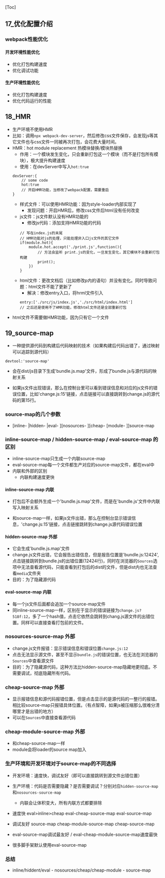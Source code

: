 [Toc]

## 17_优化配置介绍
### webpack性能优化
#### 开发环境性能优化
- 优化打包构建速度
- 优化调试功能

#### 生产环境性能优化
- 优化打包构建速度
- 优化代码运行的性能

## 18_HMR
- 生产环境不使用HMR
- 比如：调用`npx webpack-dev-server`，然后修改css文件保存，会发现js等其它文件也与css文件一同被再次打包，会花费大量时间。
- HMR：hot module replacement 热模块替换/模块热替换
  - 作用：一个模块发生变化，只会重新打包这一个模块（而不是打包所有模块），极大提升构建速度
  - 使用：在devServer中写入`hot:true`
  ```
  devServer:{
      // some code
      hot:true 
      // 开启HMR功能，当修改了webpack配置，需要重启
  }
  ```
  - 样式文件：可以使用HMR功能：因为style-loader内部实现了
      - 发现问题：开启HMR后，修改css文件后html没有任何改变
  - js文件：js文件默认没有HMR功能的
    - 修改js代码：添加支持HMR功能的代码
    ```
    // 写在index.js的末尾
    // HMR功能对js的处理，只能处理非入口js文件的其它文件
    if(module.hot){
        module.hot.accept('./print.js',function(){
            // 方法会监听 print.js的变化，一旦发生变化，其它模块不会重新打包构建
            print();
        })
    }
    ```
  - html文件：更改文档后（比如修改p内的语句）并没有变化。同时导致问题：html文件不能了更新了
    - 解决：修改entry入口，将hrml文件引入
    ```
    entry:['./src/js/index.js','./src/html/index.html']
    // 之后还是使用不了HMR功能，修改html文件还是全部重新打包
    ```
- html文件不需要做HMR功能，因为只有它一个文件

## 19_source-map
- 一种提供源代码到构建后代码映射的技术（如果构建后代码出错了，通过映射可以追踪到源代码）
```
devtool:'source-map'
```
  - 会在dist/js目录下生成'bundle.js.map'文件，形成了bundle.js与源代码的映射关系

- 如果js文件出现错误，那么在控制台里可以看到错误信息和对应的js文件的错误位置，比如'change.js:15'链接，点击链接可以直接跳转到change.js的源代码的第15行。
### source-map的几个参数
- [inline- |hidden- |eval- ][nosources- ][cheap- [module- ]]source-map

### inline-source-map / hidden-source-map / eval-source-map 的区别
- inline-source-map只生成一个内联source-map
- eval-source-map每一个文件都生产对应的source-map文件，都在eval中
- 内联和外部的区别
  - 内联构建速度更快
#### inline-source-map 内联
- 打包后不会额外生成一个'bundle.js.map'文件，而是在'bundle.js'文件中内联写入映射关系

- 和source-map一样，如果js文件出错，那么在控制台显示错误信息，'change.js:15'链接，点击链接跳转到change.js源代码错误位置

####  hidden-source-map 外部
- 它会生成'bundle.js.map'文件
- change.js文件出错，它会报告出错信息，但是报告位置是'bundle.js:12424',点击链接跳转到bundle.js的出错位置(12424行)，同时在浏览器的`Sources`选项中无法查看源代码，只能查看到打包后的dist的文件，但是dist内也无法查看`media`文件夹
- 目的：为了隐藏源代码


#### eval-source-map 内联
- 每一个js文件后面都会追加一个source-map文件
- 同inline-source-map一样，区别在于显示的错误链接为`change.js?518f:12`，多了一个hash值，点击它依然会跳转到chang.js源文件的出错位置。同样可以直接查看打包前的文件。

### nosources-source-map 外部
- change.js文件报错：显示错误信息和错误位置`change.js:12`
- 点击无法显示源文件，甚至不显示`bundle.js`的错误位置，也无法在浏览器的`Sources`中查看源文件
- 目的：为了隐藏源代码，这种方法比hidden-source-map隐藏地更彻底。不需要调试，彻底隐藏所有代码。

### cheap-source-map 外部
- 显示报错信息和源代码报错位置，但是点击显示的是源代码的一整行的报错。相比较source-map只报错具体位置。（有点智障，如果js被压缩那么很难分清哪里才是出错的地方）
- 可以在`Sources`中直接查看源代码

### cheap-module-source-map 外部
- 和cheap-source-map一样
- module会将loader的source map加入

### 生产环境和开发环境对于source-map的不同选择
- 开发环境：速度快，调试友好（即可以直接跳转到源文件出错位置）
- 生产环境：代码是否需要隐藏？是否需要调试？分别对应`hidden-source-map`和`nosources-source-map `
  - 内联会让体积变大，所有内联方式都要排除

- 速度快
    eval>inline>cheap
    eval-cheap-source-map
    eval-source-map
- 调试友好
    source-map
    cheap-module-source-map
    cheap-source-map
- eval-source-map调试最友好 / eval-cheap-module-source-map速度最快
- 很多脚手架默认使用eval-source-map

### 总结
- inline/hiddent/eval - nosources/cheap/cheap-module - source-map